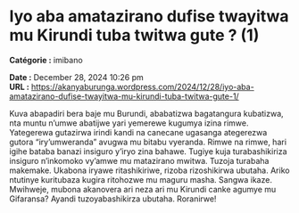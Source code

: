 # Iyo aba amatazirano dufise twayitwa mu Kirundi tuba twitwa gute ? (1)

**Catégorie :** imibano

**Date :** December 28, 2024 10:26 pm  
**URL :** https://akanyaburunga.wordpress.com/2024/12/28/iyo-aba-amatazirano-dufise-twayitwa-mu-kirundi-tuba-twitwa-gute-1/

Kuva abapadiri bera baje mu Burundi, ababatizwa bagatangura kubatizwa, nta muntu n’umwe abatijwe yari yemerewe kugumya izina rimwe. Yategerewa gutazirwa irindi kandi na canecane ugasanga ategerezwa gutora “iry’umweranda” avugwa mu bitabu vyeranda. Rimwe na rimwe, hari igihe bataba banazi insiguro y’iryo zina bahawe. Tugiye kuja turabashikiriza insiguro n’inkomoko vy’amwe mu matazirano mwitwa. Tuzoja turabaha makemake. Ukabona iryawe ritashikiriwe, rizoba rizoshikirwa ubutaha. Ariko ntutinye kuritubaza kugira ritohozwe mu maguru masha. Sangwa ikaze.
Mwihweje, mubona akanovera ari neza ari mu Kirundi canke agumye mu Gifaransa? Ayandi tuzoyabashikirza ubutaha. Roranirwe!
